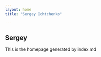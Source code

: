 ```yaml
---
layout: home
title: "Sergey Ichtchenko"

---
```


## Sergey

This is the homepage generated by index.md